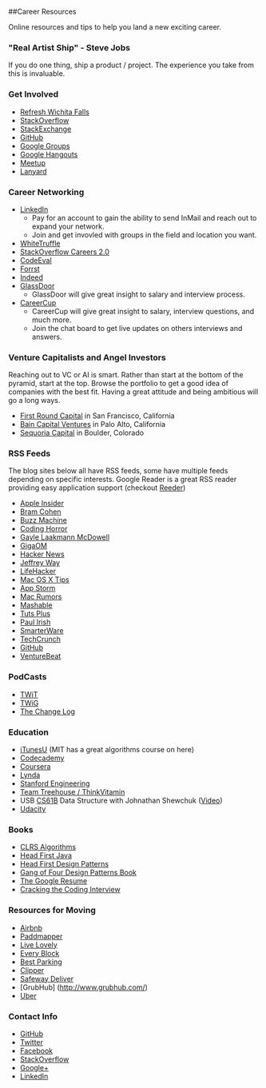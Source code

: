 ##Career Resources

Online resources and tips to help you land a new exciting career.

### "Real Artist Ship" - Steve Jobs
If you do one thing, ship a product / project.
The experience you take from this is invaluable.


### Get Involved
+ [Refresh Wichita Falls](http://refreshwichitafalls.com/)
+ [StackOverflow](http://stackoverflow.com/)
+ [StackExchange](http://stackexchange.com/sites)
+ [GitHub](https://github.com/)
+ [Google Groups](https://groups.google.com/forum/?fromgroups#!overview)
+ [Google Hangouts](http://www.google.com/+/learnmore/hangouts/)
+ [Meetup](http://www.meetup.com/)
+ [Lanyard](http://lanyrd.com/)

### Career Networking
+ [LinkedIn](http://www.linkedin.com/)
  - Pay for an account to gain the ability to send InMail and reach out to expand your network.
  - Join and get invovled with groups in the field and location you want.
+ [WhiteTruffle](https://www.whitetruffle.com)
+ [StackOverflow Careers 2.0](http://careers.stackoverflow.com/)
+ [CodeEval](http://codeeval.com/)
+ [Forrst](https://forrst.com)
+ [Indeed](http://www.indeed.com/)
+ [GlassDoor](http://www.glassdoor.com/index.htm)
  - GlassDoor will give great insight to salary and interview process.
+ [CareerCup](http://www.careercup.com/)
  - CareerCup will give great insight to salary, interview questions, and much more.
  - Join the chat board to get live updates on others interviews and answers.

### Venture Capitalists and Angel Investors
Reaching out to VC or AI is smart.
Rather than start at the bottom of the pyramid, start at the top.
Browse the portfolio to get a good idea of companies with the best fit.
Having a great attitude and being ambitious will go a long ways.
+ [First Round Capital](http://www.firstround.com/portfolio/) in San Francisco, California
+ [Bain Capital Ventures](http://www.baincapitalventures.com/portfolio/) in Palo Alto, California
+ [Sequoria Capital](http://www.sequoiacap.com/us) in Boulder, Colorado

### RSS Feeds
The blog sites below all have RSS feeds, some have multiple feeds depending on specific interests.
Google Reader is a great RSS reader providing easy application support (checkout [Reeder](http://reederapp.com/))
+ [Apple Insider](http://www.appleinsider.com/)
+ [Bram Cohen](http://bramcohen.livejournal.com/)
+ [Buzz Machine](http://buzzmachine.com/)
+ [Coding Horror](http://www.codinghorror.com/blog/)
+ [Gayle Laakmann McDowell](http://www.technologywoman.com/)
+ [GigaOM](http://gigaom.com/)
+ [Hacker News](http://news.ycombinator.com/)
+ [Jeffrey Way](http://jeffrey-way.com/)
+ [LifeHacker](http://lifehacker.com/)
+ [Mac OS X Tips](http://www.macosxtips.co.uk/)
+ [App Storm](http://appstorm.net/)
+ [Mac Rumors](http://www.macrumors.com/)
+ [Mashable](http://mashable.com/)
+ [Tuts Plus](http://tutsplus.com/)
+ [Paul Irish](http://paulirish.com/)
+ [SmarterWare](http://smarterware.org/)
+ [TechCrunch](http://techcrunch.com/)
+ [GitHub](https://github.com/blog)
+ [VentureBeat](http://venturebeat.com/)

### PodCasts
+ [TWiT](http://twit.tv/twit)
+ [TWiG](http://twit.tv/twig)
+ [The Change Log](http://thechangelog.com/)

### Education
+ [iTunesU](http://www.apple.com/education/itunes-u/) (MIT has a great algorithms course on here)
+ [Codecademy](http://www.codecademy.com/#!/exercises/0)
+ [Coursera](https://www.coursera.org/)
+ [Lynda](http://www.lynda.com/)
+ [Stanford Engineering](http://see.stanford.edu/see/courses.aspx)
+ [Team Treehouse / ThinkVitamin](https://teamtreehouse.com/)
+ USB [CS61B](http://www.cs.berkeley.edu/~jrs/61bf06/) Data Structure with Johnathan Shewchuk ([Video](http://www.youtube.com/playlist?list=PLBB2FC97598A3B254))
+ [Udacity](http://www.udacity.com/)

### Books
+ [CLRS Algorithms](http://www.amazon.com/Introduction-Algorithms-Thomas-H-Cormen/dp/0262033844)
+ [Head First Java](http://www.amazon.com/Head-First-Java-Kathy-Sierra/dp/0596009208/ref=sr_1_1?s=books&ie=UTF8&qid=1338232638&sr=1-1)
+ [Head First Design Patterns](http://www.amazon.com/First-Design-Patterns-Elisabeth-Freeman/dp/0596007124/ref=sr_1_1?s=books&ie=UTF8&qid=1338232662&sr=1-1)
+ [Gang of Four Design Patterns Book](http://www.amazon.com/dp/0201633612/?tag=stackoverfl08-20)
+ [The Google Resume](http://www.amazon.com/The-Google-Resume-Prepare-Microsoft/dp/0470927623/ref=sr_1_1?ie=UTF8&qid=1338233487&sr=8-1)
+ [Cracking the Coding Interview](http://www.amazon.com/Cracking-Coding-Interview-Programming-Questions/dp/098478280X/ref=sr_1_1?s=books&ie=UTF8&qid=1338233502&sr=1-1)

### Resources for Moving
+ [Airbnb](http://www.airbnb.com/)
+ [Paddmapper](http://www.padmapper.com/)
+ [Live Lovely](http://livelovely.com/search)
+ [Every Block](http://www.everyblock.com/)
+ [Best Parking](http://www.bestparking.com/)
+ [Clipper](https://www.clippercard.com/ClipperWeb/index.do)
+ [Safeway Deliver](http://shop.safeway.com/superstore/default.asp?brandid=1&page=corphome)
+ [GrubHub] (http://www.grubhub.com/)
+ [Uber](https://www.uber.com/)

### Contact Info
+ [GitHub](https://github.com/jjNford)
+ [Twitter](https://twitter.com/#!/jjNford)
+ [Facebook](http://www.facebook.com/jj.n.ford)
+ [StackOverflow](http://stackoverflow.com/users/909651/jjnford)
+ [Google+](https://plus.google.com/u/0/114206276186375738163/posts)
+ [LinkedIn](http://www.linkedin.com/in/jjnford)